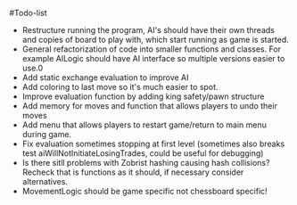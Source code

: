 #Todo-list
* Restructure running the program, AI's should have their own threads and copies of board to play with, which start running as game is started.
* General refactorization of code into smaller functions and classes. For example AILogic should have AI interface so multiple versions easier to use.0
* Add static exchange evaluation to improve AI
* Add coloring to last move so it's much easier to spot.
* Improve evaluation function by adding king safety/pawn structure
* Add memory for moves and function that allows players to undo their moves
* Add menu that allows players to restart game/return to main menu during game.
* Fix evaluation sometimes stopping at first level (sometimes also breaks test aiWillNotInitiateLosingTrades, could be useful for debugging)
* Is there sitll problems with Zobrist hashing causing hash collisions? Recheck that is functions as it should, if necessary consider alternatives.
* MovementLogic should be game specific not chessboard specific!

